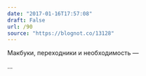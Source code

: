 ```yaml
---
date: "2017-01-16T17:57:08"
draft: False
url: /90
source: "https://blognot.co/13128"
---
```


Макбуки, переходники и необходимость — 

...
